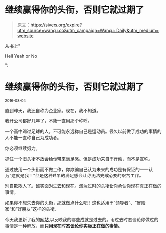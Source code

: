 # 继续赢得你的头衔，否则它就过期了

> 原文：<https://sivers.org/expire?utm_source=wanqu.co&utm_campaign=Wanqu+Daily&utm_medium=website>





从书上"

[Hell Yeah or No](/n)

":

# 继续赢得你的头衔，否则它就过期了

<small>2016-08-04</small>

直到昨天，我还自称为企业家。现在，我不知道。

我开公司都好几年了，不能一直用那个称呼。

一个高中踢过足球的人，不可能永远称自己是运动员。很久以前做了成功的事情的人不能一直称自己为成功者。

你必须继续努力。

抓住一个旧头衔不放会给你带来满足感。但是成功来自于行动，而不是宣称。

通过使用一个头衔而不做工作，你欺骗自己认为未来的成功是有保证的——认为“这就是我！”但是这种过早的满足感会让你无法完成必要的艰苦工作。

别自欺欺人了。诚实面对过去和现在。淘汰过时的头衔让你承认你现在真正在做的事情。

如果你不想失去你的头衔，那就做点什么吧！这也适用于“领导者”、“冒险家”和“好朋友”这样的头衔。

今天我更新了我的[网站](/),以反映我的哪些成就是过去的。用过去时态谈论你做过的事情是一种解放，而**只用现在时态谈论你实际正在做的事情。**

